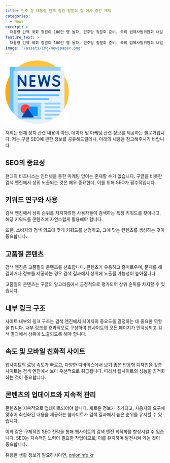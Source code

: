 ```yaml
---
title: 민주 윤 대통령 탄핵 청원 청문회 김 여사 증인 채택
categories:
  - News
excerpt: >
  대통령 탄핵 국회 청원이 100만 명 돌파, 민주당 청문회 준비. 국회 법제사법위원회 내일 청문회 실시계획서 채택, 채 상병 수사 외압 의혹 등 5가지 사유 집중 조사. 김 여사 모녀 증인으로 국회 부름 검토. 국민의힘, 청문회 반발 정치 공세성 주장. 검사 탄핵은 조금 더 내용 보강 후 추진 결정.
feature_text: >
  대통령 탄핵 국회 청원이 100만 명 돌파, 민주당 청문회 준비. 국회 법제사법위원회 내일 청문회 실시계획서 채택, 채 상병 수사 외압 의혹 등 5가지 사유 집중 조사. 김 여사 모녀 증인으로 국회 부름 검토. 국민의힘, 청문회 반발 정치 공세성 주장. 검사 탄핵은 조금 더 내용 보강 후 추진 결정.
image: '/assets/img/newspaper.png'
---
```


<p><img src="/assets/img/newspaper.png" alt="kimp 속보" /></p>

<p>저희는 현재 정치 관련 내용이 아닌, 데이터 및 마케팅 관련 정보를 제공하는 블로거입니다. 저는 구글 SEO에 관한 정보를 공유해드릴테니, 아래의 내용을 참고해주시기 바랍니다.</p>

<h2 data-ke-size="size26">SEO의 중요성</h2>

<p data-ke-size="size16">현대의 비즈니스는 인터넷을 통한 마케팅 없이는 존재할 수가 없습니다. 구글을 비롯한 검색 엔진에서 상위 노출되는 것은 매우 중요한데, 이를 위해 SEO가 필수적입니다.</p>

<h2 data-ke-size="size26">키워드 연구와 사용</h2>

<p data-ke-size="size16">검색 엔진에서 상위 순위를 차지하려면 사용자들이 검색하는 특정 키워드를 찾아내고, 해당 키워드를 콘텐츠에 자연스럽게 활용해야 합니다.</p>

<p data-ke-size="size16">또한, 소비자의 검색 의도에 맞게 키워드를 선정하고, 그에 맞는 컨텐츠를 생성하는 것이 중요합니다.</p>

<h2 data-ke-size="size26">고품질 콘텐츠</h2>

<p data-ke-size="size16">검색 엔진은 고품질의 콘텐츠를 선호합니다. 콘텐츠가 유용하고 흥미로우며, 문제를 해결하거나 정보를 제공하는 경우 검색 결과에서 상위에 노출될 가능성이 높아집니다.</p>

<p data-ke-size="size16">고품질의 콘텐츠는 구글의 알고리즘에서 긍정적으로 평가되어 상위 순위를 차지할 수 있습니다.</p>

<h2 data-ke-size="size26">내부 링크 구조</h2>

<p data-ke-size="size16">사이트 내부의 링크 구조는 검색 엔진에서 페이지의 중요도를 결정하는 데 중요한 역할을 합니다. 내부 링크를 효과적으로 구성하여 웹사이트의 모든 페이지가 인덱싱되고 검색 결과에서 상위에 노출되도록 해야 합니다.</p>

<h2 data-ke-size="size26">속도 및 모바일 친화적 사이트</h2>

<p data-ke-size="size16">웹사이트의 로딩 속도가 빠르고, 다양한 디바이스에서 보기 좋은 반응형 디자인을 갖춘 사이트는 검색 엔진에서 보다 우선적으로 취급됩니다. 따라서 웹사이트의 성능을 최적화하는 것이 중요합니다.</p>

<h2 data-ke-size="size26">콘텐츠의 업데이트와 지속적 관리</h2>

<p data-ke-size="size16">콘텐츠는 지속적으로 업데이트되어야 합니다. 새로운 정보가 추가되고, 사용자의 요구에 맞추어 최신화된 내용을 제공하는 웹사이트가 검색 결과에서 높은 순위를 유지할 수 있습니다.</p>

<p>이와 같은 구체적인 SEO 전략을 통해 웹사이트의 검색 엔진 최적화를 향상시킬 수 있습니다. SEO는 지속적인 노력이 필요한 작업이므로, 이를 유지하며 발전시켜 가는 것이 중요합니다.</p>
유용한 생활 정보가 필요하시다면, <a href="https://onioninfo.kr" rel="dofollow">onioninfo.kr</a>


